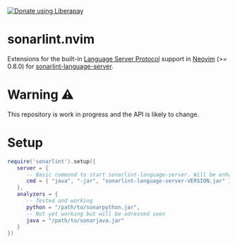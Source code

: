 <script src="https://liberapay.com/schrieveslaach/widgets/button.js"></script>
<noscript><a href="https://liberapay.com/schrieveslaach/donate"><img alt="Donate using Liberapay" src="https://liberapay.com/assets/widgets/donate.svg"></a></noscript>

# sonarlint.nvim

Extensions for the built-in [Language Server Protocol][1] support in [Neovim][2] (>= 0.8.0) for [sonarlint-language-server][3].

[1]: https://microsoft.github.io/language-server-protocol/
[2]: https://neovim.io/
[3]: https://github.com/SonarSource/sonarlint-language-server

# Warning :warning:

This repository is work in progress and the API is likely to change.

# Setup

```lua
require('sonarlint').setup({
   server = {
      -- Basic command to start sonarlint-language-server. Will be enhanced with additional command line options 
      cmd = { "java", "-jar", "sonarlint-language-server-VERSION.jar" }
   },
   analyzers = {
      -- Tested and working
      python = "/path/to/sonarpython.jar",
      -- Not yet working but will be adressed soon
      java = "/path/to/sonarjava.jar"
   }
})
```

